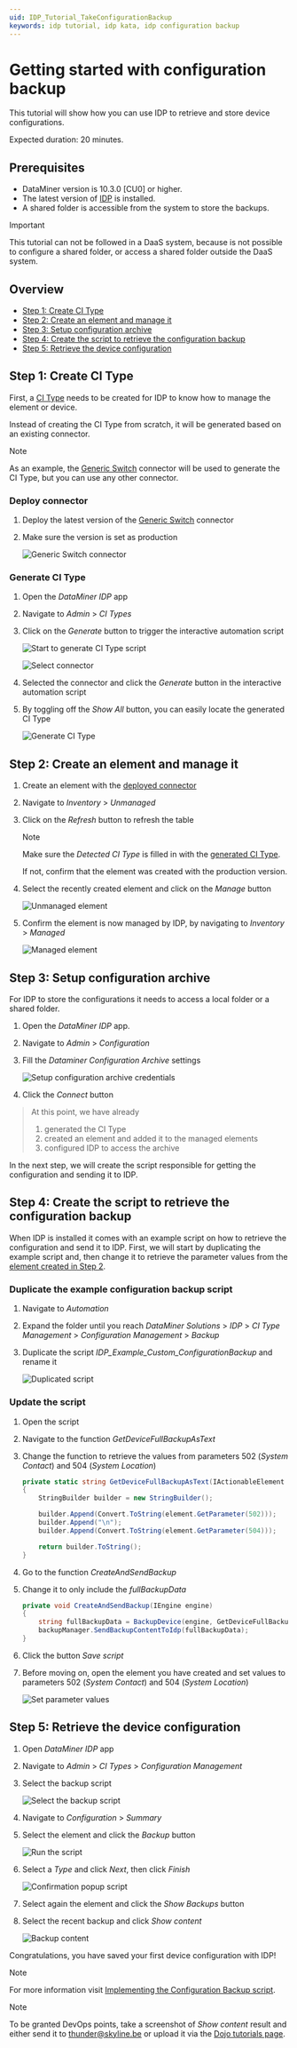 ```yaml
---
uid: IDP_Tutorial_TakeConfigurationBackup
keywords: idp tutorial, idp kata, idp configuration backup
---
```


# Getting started with configuration backup

This tutorial will show how you can use IDP to retrieve and store device configurations.

Expected duration: 20 minutes.

## Prerequisites

- DataMiner version is 10.3.0 [CU0] or higher.
- The latest version of [IDP](https://catalog.dataminer.services/details/package/3163) is installed.
- A shared folder is accessible from the system to store the backups.

> [!IMPORTANT]
> This tutorial can not be followed in a DaaS system, because is not possible to configure a shared folder, or access a shared folder outside the DaaS system.

## Overview

- [Step 1: Create CI Type](#step-1-create-ci-type)
- [Step 2: Create an element and manage it](#step-2-create-an-element-and-manage-it)
- [Step 3: Setup configuration archive](#step-3-setup-configuration-archive)
- [Step 4: Create the script to retrieve the configuration backup](#step-4-create-the-script-to-retrieve-the-configuration-backup)
- [Step 5: Retrieve the device configuration](#step-5-retrieve-the-device-configuration)

## Step 1: Create CI Type

First, a [CI Type](xref:CI_Types) needs to be created for IDP to know how to manage the element or device.

Instead of creating the CI Type from scratch, it will be generated based on an existing connector.

> [!NOTE]
> As an example, the [Generic Switch](https://catalog.dataminer.services/details/connector/931) connector will be used to generate the CI Type, but you can use any other connector.

### Deploy connector

1. Deploy the latest version of the [Generic Switch](https://catalog.dataminer.services/details/connector/931) connector
1. Make sure the version is set as production

    ![Generic Switch connector](~/user-guide/images/IDP_Tutorial_TakeConfigurationBackup_ProtocolTemplates.png)

### Generate CI Type

1. Open the *DataMiner IDP* app
1. Navigate to *Admin* > *CI Types*
1. Click on the *Generate* button to trigger the interactive automation script

    ![Start to generate CI Type script](~/user-guide/images/IDP_Tutorial_TakeConfigurationBackup_GenerateCiType_0.png)

    ![Select connector](~/user-guide/images/IDP_Tutorial_TakeConfigurationBackup_GenerateCiType_1.png)

1. Selected the connector and click the *Generate* button in the interactive automation script
1. By toggling off the *Show All* button, you can easily locate the generated CI Type

    ![Generate CI Type](~/user-guide/images/IDP_Tutorial_TakeConfigurationBackup_GenerateCiType_2.png)

## Step 2: Create an element and manage it

1. Create an element with the [deployed connector](#deploy-connector)
1. Navigate to *Inventory* > *Unmanaged*
1. Click on the *Refresh* button to refresh the table

    > [!NOTE]
    > Make sure the *Detected CI Type* is filled in with the [generated CI Type](#generate-ci-type).
    >
    > If not, confirm that the element was created with the production version.

1. Select the recently created element and click on the *Manage* button

    ![Unmanaged element](~/user-guide/images/IDP_Tutorial_TakeConfigurationBackup_UnmanageElement.png)

1. Confirm the element is now managed by IDP, by navigating to *Inventory* > *Managed*

    ![Managed element](~/user-guide/images/IDP_Tutorial_TakeConfigurationBackup_ManageElement.png)

## Step 3: Setup configuration archive

For IDP to store the configurations it needs to access a local folder or a shared folder.

1. Open the *DataMiner IDP* app.
1. Navigate to *Admin* > *Configuration*
1. Fill the *Dataminer Configuration Archive* settings

    ![Setup configuration archive credentials](~/user-guide/images/IDP_Tutorial_TakeConfigurationBackup_ConfigurationArchiveSetup.png)

1. Click the *Connect* button

> At this point, we have already
>
> 1. generated the CI Type
> 1. created an element and added it to the managed elements
> 1. configured IDP to access the archive

In the next step, we will create the script responsible for getting the configuration and sending it to IDP.

## Step 4: Create the script to retrieve the configuration backup

When IDP is installed it comes with an example script on how to retrieve the configuration and send it to IDP. First, we will start by duplicating the example script and, then change it to retrieve the parameter values from the [element created in Step 2](#step-2-create-an-element-and-manage-it).

### Duplicate the example configuration backup script

1. Navigate to *Automation*
1. Expand the folder until you reach *DataMiner Solutions* > *IDP* > *CI Type Management* > *Configuration Management* > *Backup*
1. Duplicate the script *IDP_Example_Custom_ConfigurationBackup* and rename it

    ![Duplicated script](~/user-guide/images/IDP_Tutorial_TakeConfigurationBackup_DuplicateScript.png)

### Update the script

1. Open the script
1. Navigate to the function *GetDeviceFullBackupAsText*
1. Change the function to retrieve the values from parameters 502 (*System Contact*) and 504 (*System Location*)

    ```csharp
    private static string GetDeviceFullBackupAsText(IActionableElement element)
    {
        StringBuilder builder = new StringBuilder();

        builder.Append(Convert.ToString(element.GetParameter(502)));
        builder.Append("\n");
        builder.Append(Convert.ToString(element.GetParameter(504)));

        return builder.ToString();
    }
    ```

1. Go to the function *CreateAndSendBackup*
1. Change it to only include the *fullBackupData*

    ```csharp
    private void CreateAndSendBackup(IEngine engine)
    {
        string fullBackupData = BackupDevice(engine, GetDeviceFullBackupAsText);
        backupManager.SendBackupContentToIdp(fullBackupData);
    }
    ```

1. Click the button *Save script*
1. Before moving on, open the element you have created and set values to parameters 502 (*System Contact*) and 504 (*System Location*)

    ![Set parameter values](~/user-guide/images/IDP_Tutorial_TakeConfigurationBackup_SetElementValue.png)

## Step 5: Retrieve the device configuration

1. Open *DataMiner IDP* app
1. Navigate to *Admin* > *CI Types* > *Configuration Management*
1. Select the backup script

    ![Select the backup script](~/user-guide/images/IDP_Tutorial_TakeConfigurationBackup_SelectScript.png)

1. Navigate to *Configuration* > *Summary*
1. Select the element and click the *Backup* button

    ![Run the script](~/user-guide/images/IDP_Tutorial_TakeConfigurationBackup_RunScript.png)

1. Select a *Type* and click *Next*, then click *Finish*

    ![Confirmation popup script](~/user-guide/images/IDP_Tutorial_TakeConfigurationBackup_ConfirmationPopup.png)

1. Select again the element and click the *Show Backups* button
1. Select the recent backup and click *Show content*

    ![Backup content](~/user-guide/images/IDP_Tutorial_TakeConfigurationBackup_BackupContent.png)

Congratulations, you have saved your first device configuration with IDP!

> [!NOTE]
> For more information visit [Implementing the Configuration Backup script](xref:ConfigurationBackupScript).

> [!NOTE]
> To be granted DevOps points, take a screenshot of *Show content* result and either send it to [thunder@skyline.be](mailto:thunder@skyline.be) or upload it via the [Dojo tutorials page](https://community.dataminer.services/learning-courses-tutorials/).
